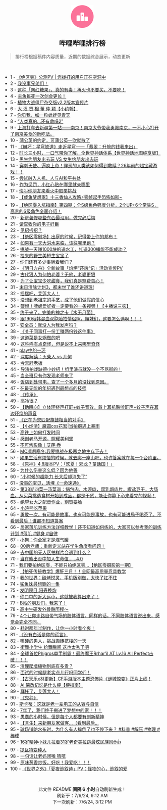 <div align="center">
    <img src="./assets/icon_rank.png" alt="logo" />
    <h2>哔哩哔哩排行榜</h>
</div>

> 排行榜根据稿件内容质量，近期的数据综合展示，动态更新

<br />

<ul><li><span>1 - <a href=https://www.bilibili.com/BV1vy411B7cd>《绝区零》公测PV | 您拨打的用户正在空洞中</a></span></li><li><span>2 - <a href=https://www.bilibili.com/BV1Bi421Y7Ub>我没事兄弟们！</a></span></li><li><span>3 - <a href=https://www.bilibili.com/BV14w4m1a79e>这种「网红糖果」，真的有毒！再火也不要买，不要吃！</a></span></li><li><span>4 - <a href=https://www.bilibili.com/BV1xb421n7c8>主角每死一次剑会更长！</a></span></li><li><span>5 - <a href=https://www.bilibili.com/BV1NS411w7Yf>植物大战僵尸杂交版v2.2版本宣传片</a></span></li><li><span>6 - <a href=https://www.bilibili.com/BV1NZ421T7Fa>大 汉 贤 相 董 仲 颖【小约翰】</a></span></li><li><span>7 - <a href=https://www.bilibili.com/BV1NW421d7A4>你见我，如一粒蚍蜉见青天</a></span></li><li><span>8 - <a href=https://www.bilibili.com/BV1rx4y1t726>“人类真的…还有救吗2”</a></span></li><li><span>9 - <a href=https://www.bilibili.com/BV1kx4y1x7cU>上海打车去新疆第一站——南京！南京大爷带我勇闯南京，一不小心打开了南京美食的新吃法。</a></span></li><li><span>10 - <a href=https://www.bilibili.com/BV1Ux4y1x7rM>蒲公英的约定，可蒲公英一吹就散了</a></span></li><li><span>11 - <a href=https://www.bilibili.com/BV1nT421k75K>《崩坏：星穹铁道》走近星穹——「翡翠：升舱的钱我来出」</a></span></li><li><span>12 - <a href=https://www.bilibili.com/BV1fS421R7VW>时长三小时，一口气带你了解，全世界神话体系【世界神话地图纯享版】</a></span></li><li><span>13 - <a href=https://www.bilibili.com/BV1vb421E7S4>男生约朋友出去玩 VS 女生约朋友出去玩</a></span></li><li><span>14 - <a href=https://www.bilibili.com/BV1JZ421T7kK>穿刺天使、逼疯上帝！罪恶的人类该如何得到救赎？26年前的超宝藏游戏！！</a></span></li><li><span>15 - <a href=https://www.bilibili.com/BV19y411q7tg>尝试融入人机，人与AI和平共处</a></span></li><li><span>16 - <a href=https://www.bilibili.com/BV1pi421Y7xo>作为惩罚，小红心贴在哪里就亲哪里</a></span></li><li><span>17 - <a href=https://www.bilibili.com/BV1E4421U7uD>快叫你朋友来看火中取栗挑战</a></span></li><li><span>18 - <a href=https://www.bilibili.com/BV12i421a7gJ>【咸鱼梦想家】十三香仙人攻略⚡零帧起手恐怖如斯~</a></span></li><li><span>19 - <a href=https://www.bilibili.com/BV1Rz421q7cE>【绝区零入坑指南】第四期：全S级角色强度分析，2个UP+6个常驻S，高贵的S级角色全面介绍！</a></span></li><li><span>20 - <a href=https://www.bilibili.com/BV1Gf421q7d4>新房装修哪些东西最没用，做完必后悔</a></span></li><li><span>21 - <a href=https://www.bilibili.com/BV1zb421n7yB>请查收你的电子奸臣</a></span></li><li><span>22 - <a href=https://www.bilibili.com/BV1PJ4m1M7CJ>见招拆招？</a></span></li><li><span>23 - <a href=https://www.bilibili.com/BV1bJ4m1M7Qa>【绝区零剧场】出庭的时候，记得带上你的邦布！</a></span></li><li><span>24 - <a href=https://www.bilibili.com/BV1e4421U7ee>如果有一天大洪水来临，该往哪里跑？</a></span></li><li><span>25 - <a href=https://www.bilibili.com/BV1wZ421T7Jp>挑战一天赚1000块的送水工，扛送300桶能不能成功？</a></span></li><li><span>26 - <a href=https://www.bilibili.com/BV1Lm421G71V>捡来的野生美短生宝宝了</a></span></li><li><span>27 - <a href=https://www.bilibili.com/BV136421f7gM>你们还有多少事瞒着我们？</a></span></li><li><span>28 - <a href=https://www.bilibili.com/BV1uZ421u78E>《明日方舟》全新故事「熔炉“还魂”记」活动宣传PV</a></span></li><li><span>29 - <a href=https://www.bilibili.com/BV1r1421r72B>古代狠人为何怕老婆？无他，老婆更狠</a></span></li><li><span>30 - <a href=https://www.bilibili.com/BV1c1421875c>为了让宝宝少吃甜食，我们真是煞费苦心！</a></span></li><li><span>31 - <a href=https://www.bilibili.com/BV1zw4m1a7kY>末日清除计划3，都末世了谁还讲道理!</a></span></li><li><span>32 - <a href=https://www.bilibili.com/BV1af421z74C>摇摆吧，艾莲大人！</a></span></li><li><span>33 - <a href=https://www.bilibili.com/BV1mZ421K7PN>没想到老祖宗的手艺，成了他们做假的信心</a></span></li><li><span>34 - <a href=https://www.bilibili.com/BV1gf421z7eC>警惕！嗦螺爱好者一定要看的一条视频！【主播说三农】</a></span></li><li><span>35 - <a href=https://www.bilibili.com/BV14T421Y7ve>终于来了，完美的神之卡【水无月菌】</a></span></li><li><span>36 - <a href=https://www.bilibili.com/BV1xm421G7XR>跟190俄韩混血双胞胎拍情侣照，姐妹们，这要怎么选啊！！！</a></span></li><li><span>37 - <a href=https://www.bilibili.com/BV18S411c7qZ>安全员：就没人为我发声吗？</a></span></li><li><span>38 - <a href=https://www.bilibili.com/BV19x4y1x7th>《关于同事打一份工赚两份钱这件事》</a></span></li><li><span>39 - <a href=https://www.bilibili.com/BV16m421V7Zh>这道菜是女娲做的吧</a></span></li><li><span>40 - <a href=https://www.bilibili.com/BV1WZ421T7xx>这称呼有点奇怪，但是说不上来哪里奇怪</a></span></li><li><span>41 - <a href=https://www.bilibili.com/BV144421D7HV>play中的一环</a></span></li><li><span>42 - <a href=https://www.bilibili.com/BV1aE421A7TE>深度解读：火柴人 vs 几何</a></span></li><li><span>43 - <a href=https://www.bilibili.com/BV1rz421B7k4>今天肝老板</a></span></li><li><span>44 - <a href=https://www.bilibili.com/BV1hZ421T7Ci>导演拍戏缺德小妙招！组里演员就没一个不骂街的！</a></span></li><li><span>45 - <a href=https://www.bilibili.com/BV1Em421G7Ge>当全班只有你发现老师来了</a></span></li><li><span>46 - <a href=https://www.bilibili.com/BV1ab421E7rQ>饭店到处带电，查了一个多月的没找到原因。</a></span></li><li><span>47 - <a href=https://www.bilibili.com/BV1Nf421z7ws>在最无能的年纪遇到最想点的技师</a></span></li><li><span>48 - <a href=https://www.bilibili.com/BV1VM4m127Ek>《传承》</a></span></li><li><span>49 - <a href=https://www.bilibili.com/BV1W1421k7Yj>高冷很？</a></span></li><li><span>50 - <a href=https://www.bilibili.com/BV1Vf421z7zL>【助眠向】立体环绕声打鼾+蚊子音效，戴上耳机聆听鼾声+蚊子声在耳边环绕的声音</a></span></li><li><span>51 - <a href=https://www.bilibili.com/BV1jZ421u7UY>《正在为您匹配旗鼓相当的对手》</a></span></li><li><span>52 - <a href=https://www.bilibili.com/BV11M4m127TW>【小烨清】魔圆cos花絮|当拍摄遇上暴雨</a></span></li><li><span>53 - <a href=https://www.bilibili.com/BV1ST421r73b>高铁上如何打发时间</a></span></li><li><span>54 - <a href=https://www.bilibili.com/BV1qw4m1a7kv>感谢老马开源，照耀美利坚</a></span></li><li><span>55 - <a href=https://www.bilibili.com/BV146421f7Mc>不可售影像丨艾莲·乔</a></span></li><li><span>56 - <a href=https://www.bilibili.com/BV1iy411z7zM>MC凛冽寒冬:我要挑战在极寒之地生存下去！</a></span></li><li><span>57 - <a href=https://www.bilibili.com/BV1UM4m117NR>如果生活有烦恼的时候，就去爬一座山吧，也许答案就在每一个台阶里。</a></span></li><li><span>58 - <a href=https://www.bilibili.com/BV1BS421R7Wy>《原神》4.8版本PV：「欢夏！邪龙？童话国！」</a></span></li><li><span>59 - <a href=https://www.bilibili.com/BV1pS421o7ip>为什么伤害这么低？因为他善</a></span></li><li><span>60 - <a href=https://www.bilibili.com/BV1qE421A73X>“小时候的超能力 长大后却消失了”</a></span></li><li><span>61 - <a href=https://www.bilibili.com/BV15f421q7jF>没事的宝贝，活埋《一命速通》</a></span></li><li><span>62 - <a href=https://www.bilibili.com/BV14y411B7nH>第38期四菜一汤菜谱：锅包肉，木须肉，腐乳焗肉片，椒盐豆干，大肠血。从买菜挑选食材开始到成品，都是干货，能让你静下心来看完的视频！</a></span></li><li><span>63 - <a href=https://www.bilibili.com/BV1LZ421u71s>绝望女大之配音作业，别赞要脸</a></span></li><li><span>64 - <a href=https://www.bilibili.com/BV1gS411P7Kv>小浣熊吃苹果</a></span></li><li><span>65 - <a href=https://www.bilibili.com/BV1CE421A781>勇敢一次，有可能是故事，也有可能是事故，也有可能进局子喝茶了。不看到最后！谁都不知道答案</a></span></li><li><span>66 - <a href=https://www.bilibili.com/BV1ox4y1b7cz>居家薄肌训练方法详细教学｜还不知道如何练的，大家可以参考我的训练计划 #薄肌 #健身 #自律</a></span></li><li><span>67 - <a href=https://www.bilibili.com/BV1qS421R7Dr>小狗：你全家才是煤气罐</a></span></li><li><span>68 - <a href=https://www.bilibili.com/BV1Bf421q7TD>00后老师：重新定义站在学生角度看问题！</a></span></li><li><span>69 - <a href=https://www.bilibili.com/BV1Ey411i7WG>去中国的无人区拍样片会遇到什么？</a></span></li><li><span>70 - <a href=https://www.bilibili.com/BV1aH4y1w7kr>当在熊出没中加入生命值……4.0</a></span></li><li><span>71 - <a href=https://www.bilibili.com/BV1hm421g7af>我们要拍绝区零，不能只拍绝区零...【绝区零摄影第一期】</a></span></li><li><span>72 - <a href=https://www.bilibili.com/BV1Gf421z7NH>【拍死传统教学】爆肝三月！！全网最高质量忍具教学</a></span></li><li><span>73 - <a href=https://www.bilibili.com/BV1PM4m127wv>我的世界：碳烤悦灵，手机版别做，太快了扛不住</a></span></li><li><span>74 - <a href=https://www.bilibili.com/BV1qf421z7eV>鲨鱼妹最想删的一集</a></span></li><li><span>75 - <a href=https://www.bilibili.com/BV1Sz421q7wL>发明项目:阳寿换炮</a></span></li><li><span>76 - <a href=https://www.bilibili.com/BV1gm421G7Mj>你口中的近大远小，这就被我算出来了！</a></span></li><li><span>77 - <a href=https://www.bilibili.com/BV1GkhzeiEqp>B站的朋友们，我来了！</a></span></li><li><span>78 - <a href=https://www.bilibili.com/BV15m421G7gH>高中生研发外骨骼历程～</a></span></li><li><span>79 - <a href=https://www.bilibili.com/BV1ab421E7kr>4个让你走路自带气场的肢体语言，同样的话，不同肢体语言说出来，感觉会完全不同。</a></span></li><li><span>80 - <a href=https://www.bilibili.com/BV1Nb421n7dz>耗时两年半制作，让你一小时看个爽！</a></span></li><li><span>81 - <a href=https://www.bilibili.com/BV12i421a7WQ>《没有白活是你的谎言》</a></span></li><li><span>82 - <a href=https://www.bilibili.com/BV171421b78z>嘴硬的男人，挑战搬砖抗楼的一天</a></span></li><li><span>83 - <a href=https://www.bilibili.com/BV1TT421k7u4>街舞小学生 尬舞瞬间 这也太秀了吧</a></span></li><li><span>84 - <a href=https://www.bilibili.com/BV1n4421U7QC>全球首位Phigros单手制霸！最终魔王Rrhar’il AT Lv.16 All Perfect击破！！！</a></span></li><li><span>85 - <a href=https://www.bilibili.com/BV1PS421R7a9>清理爬墙植物到底有多贵？</a></span></li><li><span>86 - <a href=https://www.bilibili.com/BV1KS421R7pj>面试的时候腿老实点儿行吗同学们！</a></span></li><li><span>87 - <a href=https://www.bilibili.com/BV1nT421k7S5>【古天乐x林更新】CF手游版本主题恐怖片《谜城惊变》正片上线！</a></span></li><li><span>88 - <a href=https://www.bilibili.com/BV1E4421D7Cb>AI 篡改记忆是什么梗【梗指南】</a></span></li><li><span>89 - <a href=https://www.bilibili.com/BV1cT421k7N4>拜托了，艾莲大人！</a></span></li><li><span>90 - <a href=https://www.bilibili.com/BV18m421G7Y7>《鬼秤》</a></span></li><li><span>91 - <a href=https://www.bilibili.com/BV1n1421k7r9>斯卡蒂：这就是老一辈电工的从容与自信</a></span></li><li><span>92 - <a href=https://www.bilibili.com/BV15M4m1275y>7年了，我们终于搬进了梦想中的家！！！</a></span></li><li><span>93 - <a href=https://www.bilibili.com/BV1CW421R7W2>愚蠢的小时候，但是每个人都要有创新精神</a></span></li><li><span>94 - <a href=https://www.bilibili.com/BV1Si421Y72E>【言生】来新朋友家做客…（看到最后…</a></span></li><li><span>95 - <a href=https://www.bilibili.com/BV1Jw4m1Y7n9>球场铺防水布时，为什么有人摔倒了也不停下来？ #科普 #解压 #物理 #棒球</a></span></li><li><span>96 - <a href=https://www.bilibili.com/BV1sW421d7dq>16岁精神小妹儿拉着31岁老奇美拉跳最炫民族风🤓👍</a></span></li><li><span>97 - <a href=https://www.bilibili.com/BV1LT421a7jt>提瓦特变种人</a></span></li><li><span>98 - <a href=https://www.bilibili.com/BV1Zz421q7aq>一句话让老妈闭嘴 嘻嘻</a></span></li><li><span>99 - <a href=https://www.bilibili.com/BV1SW421R7eY>原味葱香炒饭，好吃！我爱吃！！！</a></span></li><li><span>100 - <a href=https://www.bilibili.com/BV1p4421U7Ey>《世界之外》「夏夜诡叙诗」PV：怪物的心，诡叙的爱</a></span></li></ul>

<br />

<p align=center>此文件 <i>README</i> <b>间隔 6 小时</b>自动刷新生成！<br>刷新于：7/6/24, 9:12 AM<br>下一次刷新：7/6/24, 3:12 PM</p>